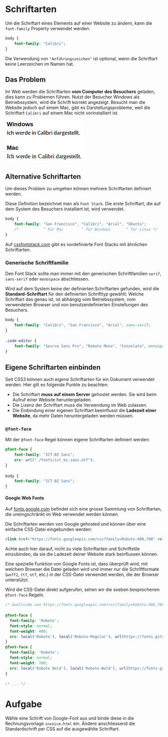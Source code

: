 # Schriftarten

Um die Schriftart eines Elements auf einer Website zu ändern, kann die `font-family` Property verwendet werden:

```css
body {
    font-family: "Calibri";
}
```

Die Verwendung von `"Anführungszeichen"` ist optional, wenn die Schriftart keine Leerzeichen im Namen hat.

## Das Problem 

Im Web werden die Schriftarten **vom Computer des Besuchers** geladen, dies kann zu Problemen führen. Nutzt der Besucher Windows als Betriebssystem, wird die Schrift korrekt angezeigt. Besucht man die Website jedoch auf einem Mac, gibt es Darstellungsprobleme, weil die Schriftart `Calibri` auf einem Mac nicht vorinstalliert ist.

![Fehlende Schriftart](src/calibri.png)

## Alternative Schriftarten

Um dieses Problem zu umgehen können mehrere Schriftarten definiert werden. 

Diese Definition bezeichnet man als `Font Stack`. Die erste Schriftart, die auf dem System des Besuchers installiert ist, wird verwendet.

```css
body {
    font-family: "San Francisco", "Calibri", "Arial", "Ubuntu";
    /*           ^ Für Mac        ^ für Windows       ^ für Linux */
}
```

Auf [cssfontstack.com](https://www.cssfontstack.com/) gibt es vordefinierte Font Stacks mit ähnlichen Schriftarten.

### Generische Schriftfamilie

Den Font Stack sollte man immer mit den generischen Schriftfamilien `serif`, `sans-serif` oder `monospace` abschliessen. 

Wird auf dem System keine der definierten Schriftarten gefunden, wird die **Standard-Schriftart** für den definierten Schrifttyp gewählt. Welche Schriftart das genau ist, ist abhängig vom Betriebssystem, vom verwendeten Browser und von benutzerdefinierten Einstellungen des Besuchers.


```css
body {
    font-family: "Calibri", "San Francisco", "Arial", sans-serif;
}

.code-editor {
    font-family: "Source Sans Pro", "Roboto Mono", "Consolata", monospace;
}
```

## Eigene Schriftarten einbinden

Seit CSS3 können auch eigene Schriftarten für ein Dokument verwendet werden. Hier gilt es folgende Punkte zu beachten:

* Die Schriftart **muss auf einem Server** gehostet werden. Sie wird beim Aufruf einer Website heruntergeladen.
* Die Lizenz der Schriftart muss die Verwendung im Web zulassen.
* Die Einbindung einer eigenen Schriftart beeinflusst die **Ladezeit einer Website**, da mehr Daten heruntergeladen werden müssen.

### `@font-face`

Mit der `@font-face` Regel können eigene Schriftarten definiert werden:

```css
@font-face {
    font-family: "ICT-BZ Sans";
    src: url("./fonts/ict_bz_sans.otf");
}

body {
    font-family: "ICT-BZ Sans";
}
```

#### Google Web Fonts

Auf [fonts.google.com](https://fonts.google.com/) befindet sich eine grosse Sammlung von Schriftarten, die uneingschränkt im Web verwendet werden können.

Die Schriftarten werden von Google gehosted und können über eine einfache CSS-Datei eingebunden werden:

```html
<link href="https://fonts.googleapis.com/css?family=Roboto:400,700" rel="stylesheet">
```

Achte auch hier darauf, nicht zu viele Schriftarten und Schriftstile einzubinden, da sie die Ladezeit deiner Website stark beinflussen können.

Eine spezielle Funktion von Google Fonts ist, dass überprüft wird, mit welchem Browser die Datei geladen wird und immer nur die Schriftformate (`woff2`, `ttf`, `otf`, etc.) in der CSS-Datei verwendet werden, die der Browser unterstützt. 

Wird die CSS-Datei direkt aufgerufen, sehen wir die soeben besprochenen `@font-face` Regeln.

```css
/* Quellcode von https://fonts.googleapis.com/css?family=Roboto:400,700 */

@font-face {
  font-family: 'Roboto';
  font-style: normal;
  font-weight: 400;
  src: local('Roboto'), local('Roboto-Regular'), url(https://fonts.gstatic.com/s/roboto/v18/ek4gzZ-GeXAPcSbHtCeQI_esZW2xOQ-xsNqO47m55DA.woff2) format('woff2');
}
@font-face {
  font-family: 'Roboto';
  font-style: normal;
  font-weight: 700;
  src: local('Roboto Bold'), local('Roboto-Bold'), url(https://fonts.gstatic.com/s/roboto/v18/d-6IYplOFocCacKzxwXSOFtXRa8TVwTICgirnJhmVJw.woff2) format('woff2');
}

/* ... */
```

# Aufgabe
Wähle eine Schrift von Google-Font aus und binde diese in die Rechnungsvorlage `invoice.html` ein. Ändere 
anschliessend die Standardschrift per CSS auf die ausgewählte Schriftart.